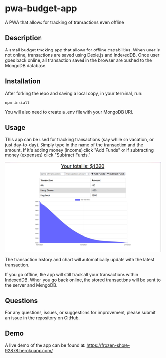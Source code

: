 # pwa-budget-app
A PWA that allows for tracking of transactions even offline

## Description

A small budget tracking app that allows for offline capabilities. When user is not online, transactions are saved using Dexie.js and IndexedDB. Once user goes back online, all transaction saved in the browser are pushed to the MongoDB database.

## Installation

After forking the repo and saving a local copy, in your terminal, run:

    npm install

You will also need to create a .env file with your MongoDB URI.

## Usage

This app can be used for tracking transactions (say while on vacation, or just day-to-day). Simply type in the name of the transaction and the amount. If it's adding money (income) click "Add Funds" or if subtracting money (expenses) click "Subtract Funds."

![screenshot of app with example transactions](/assets/screenshot.png)

The transaction history and chart will automatically update with the latest transaction.

If you go offline, the app will still track all your transactions within IndexedDB. When you go back online, the stored transactions will be sent to the server and MongoDB.

## Questions

For any questions, issues, or suggestions for improvement, please submit an issue in the repository on GitHub.

## Demo

A live demo of the app can be found at: https://frozen-shore-92878.herokuapp.com/
